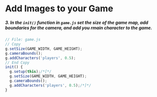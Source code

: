 # Add Images to your Game

##### 3. In the `init()` _function_ in `game.js` set the size of the game map, add boundaries for the camera, and add you rmain character to the game.

```javascript
// File: game.js
// Copy
g.setSize(GAME_WIDTH, GAME_HEIGHT);
g.cameraBounds();
g.addCharacters('players', 0.5);
// End Copy
init() {
  g.setup(this);/*[*/
  g.setSize(GAME_WIDTH, GAME_HEIGHT);
  g.cameraBounds();
  g.addCharacters('players', 0.5);/*]*/
}
```